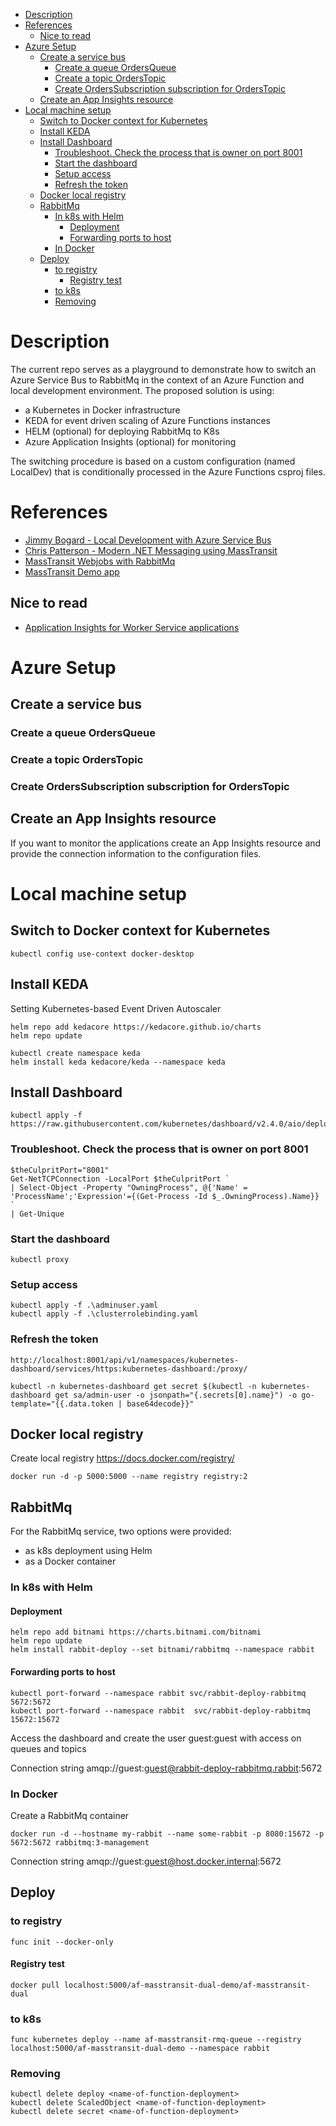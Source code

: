- [Description](#description)
- [References](#references)
  - [Nice to read](#nice-to-read)
- [Azure Setup](#azure-setup)
  - [Create a service bus](#create-a-service-bus)
    - [Create a queue OrdersQueue](#create-a-queue-ordersqueue)
    - [Create a topic OrdersTopic](#create-a-topic-orderstopic)
    - [Create OrdersSubscription subscription for OrdersTopic](#create-orderssubscription-subscription-for-orderstopic)
  - [Create an App Insights resource](#create-an-app-insights-resource)
- [Local machine setup](#local-machine-setup)
  - [Switch to Docker context for Kubernetes](#switch-to-docker-context-for-kubernetes)
  - [Install KEDA](#install-keda)
  - [Install Dashboard](#install-dashboard)
    - [Troubleshoot. Check the process that is owner on port 8001](#troubleshoot-check-the-process-that-is-owner-on-port-8001)
    - [Start the dashboard](#start-the-dashboard)
    - [Setup access](#setup-access)
    - [Refresh the token](#refresh-the-token)
  - [Docker local registry](#docker-local-registry)
  - [RabbitMq](#rabbitmq)
    - [In k8s with Helm](#in-k8s-with-helm)
      - [Deployment](#deployment)
      - [Forwarding ports to host](#forwarding-ports-to-host)
    - [In Docker](#in-docker)
  - [Deploy](#deploy)
    - [to registry](#to-registry)
      - [Registry test](#registry-test)
    - [to k8s](#to-k8s)
    - [Removing](#removing)

# Description

The current repo serves as a playground to demonstrate how to switch an Azure Service Bus to RabbitMq in the context of an Azure Function and local development environment.
The proposed solution is using:
- a Kubernetes in Docker infrastructure
- KEDA for event driven scaling of Azure Functions instances
- HELM (optional) for deploying RabbitMq to K8s
- Azure Application Insights (optional) for monitoring

The switching procedure is based on a custom configuration (named LocalDev) that is conditionally processed in the Azure Functions csproj files.

# References

- [Jimmy Bogard - Local Development with Azure Service Bus](https://jimmybogard.com/local-development-with-azure-service-bus/)
- [Chris Patterson - Modern .NET Messaging using MassTransit](https://www.youtube.com/watch?v=jQNQDLv7QmU)
- [MassTransit Webjobs with RabbitMq](https://github.com/matei-tm/MassTransit/tree/webjobs-rabbitmq-integration)
- [MassTransit Demo app](https://github.com/matei-tm-csv/AzureFunction.Demo/tree/develop)

## Nice to read

- [Application Insights for Worker Service applications](https://docs.microsoft.com/en-us/azure/azure-monitor/app/worker-service)

# Azure Setup

## Create a service bus

### Create a queue OrdersQueue
### Create a topic OrdersTopic
### Create OrdersSubscription subscription for OrdersTopic

## Create an App Insights resource

If you want to monitor the applications create an App Insights resource and provide the connection information to the configuration files.

# Local machine setup

## Switch to Docker context for Kubernetes

```
kubectl config use-context docker-desktop
```

## Install KEDA

Setting Kubernetes-based Event Driven Autoscaler

```
helm repo add kedacore https://kedacore.github.io/charts
helm repo update

kubectl create namespace keda
helm install keda kedacore/keda --namespace keda
```

## Install Dashboard

```
kubectl apply -f https://raw.githubusercontent.com/kubernetes/dashboard/v2.4.0/aio/deploy/recommended.yaml
```


### Troubleshoot. Check the process that is owner on port 8001

```
$theCulpritPort="8001"
Get-NetTCPConnection -LocalPort $theCulpritPort `
| Select-Object -Property "OwningProcess", @{'Name' = 'ProcessName';'Expression'={(Get-Process -Id $_.OwningProcess).Name}} `
| Get-Unique
```

### Start the dashboard

```
kubectl proxy
```

### Setup access

```
kubectl apply -f .\adminuser.yaml
kubectl apply -f .\clusterrolebinding.yaml
```

### Refresh the token

```
http://localhost:8001/api/v1/namespaces/kubernetes-dashboard/services/https:kubernetes-dashboard:/proxy/
```

```
kubectl -n kubernetes-dashboard get secret $(kubectl -n kubernetes-dashboard get sa/admin-user -o jsonpath="{.secrets[0].name}") -o go-template="{{.data.token | base64decode}}"
```

## Docker local registry

Create local registry 
https://docs.docker.com/registry/

```
docker run -d -p 5000:5000 --name registry registry:2
```


## RabbitMq

For the RabbitMq service, two options were provided:

- as k8s deployment using Helm
- as a Docker container

### In k8s with Helm

#### Deployment

```
helm repo add bitnami https://charts.bitnami.com/bitnami
helm repo update 
helm install rabbit-deploy --set bitnami/rabbitmq --namespace rabbit
 ```

#### Forwarding ports to host

 ```
 kubectl port-forward --namespace rabbit svc/rabbit-deploy-rabbitmq 5672:5672
 kubectl port-forward --namespace rabbit  svc/rabbit-deploy-rabbitmq 15672:15672
```

Access the dashboard and create the user guest:guest with access on queues and topics

Connection string amqp://guest:guest@rabbit-deploy-rabbitmq.rabbit:5672

### In Docker

Create a RabbitMq container

```
docker run -d --hostname my-rabbit --name some-rabbit -p 8080:15672 -p 5672:5672 rabbitmq:3-management
```

Connection string amqp://guest:guest@host.docker.internal:5672


## Deploy

### to registry

```
func init --docker-only
```

#### Registry test

```
docker pull localhost:5000/af-masstransit-dual-demo/af-masstransit-dual
```

### to k8s

```
func kubernetes deploy --name af-masstransit-rmq-queue --registry localhost:5000/af-masstransit-dual-demo --namespace rabbit
```

### Removing

```
kubectl delete deploy <name-of-function-deployment>
kubectl delete ScaledObject <name-of-function-deployment>
kubectl delete secret <name-of-function-deployment>
```


